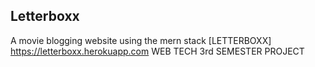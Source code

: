## Letterboxx
A movie blogging website using the mern stack
[LETTERBOXX] https://letterboxx.herokuapp.com
WEB TECH 3rd SEMESTER PROJECT
